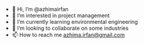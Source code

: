 - 👋 Hi, I’m @azhimairfan
- 👀 I’m interested in project management
- 🌱 I’m currently learning environmental engineering
- 💞️ I’m looking to collaborate on some industries
- 📫 How to reach me azhima.irfan@gmail.com

<!---
azhimairfan/azhimairfan is a ✨ special ✨ repository because its `README.md` (this file) appears on your GitHub profile.
You can click the Preview link to take a look at your changes.
--->
